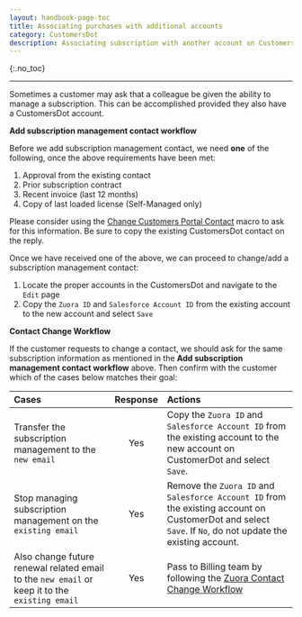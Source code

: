 ```yaml
---
layout: handbook-page-toc
title: Associating purchases with additional accounts
category: CustomersDot
description: Associating subscription with another account on CustomersDot account and for changing primary contact.
---
```


{:.no_toc}

----

Sometimes a customer may ask that a colleague be given the ability to manage a
subscription. This can be accomplished provided they also have a CustomersDot
account.

**Add subscription management contact workflow**

Before we add subscription management contact, we need **one** of the following, once the above requirements have been met:

1. Approval from the existing contact
1. Prior subscription contract
1. Recent invoice (last 12 months)
1. Copy of last loaded license (Self-Managed only)

Please consider using the [Change Customers Portal Contact](https://gitlab.zendesk.com/agent/admin/macros/360028045239) macro to ask for this information. Be sure to copy the existing CustomersDot contact on the reply.

Once we have received one of the above, we can proceed to change/add a subscription management contact:

1. Locate the proper accounts in the CustomersDot and navigate to the `Edit` page
1. Copy the `Zuora ID` and `Salesforce Account ID` from the existing account to the new account and select `Save`

**Contact Change Workflow**

If the customer requests to change a contact, we should ask for the same subscription information as mentioned in the **Add subscription management contact workflow** above. Then confirm with the customer which of the cases below matches their goal:

| Cases                                                                                             | Response |      Actions  |  
|:---------------------------------------------------------|:----:|:-----|
| Transfer the subscription management to the `new email`                                           | Yes      | Copy the `Zuora ID` and `Salesforce Account ID` from the existing account to the new account on CustomerDot and select `Save`. |
| Stop managing subscription management on the `existing email`                                     | Yes      | Remove the `Zuora ID` and `Salesforce Account ID` from the existing account on CustomerDot and select `Save`. If `No`, do not update the existing account. |
| Also change future renewal related email to the `new email` or keep it to the `existing email`    | Yes      | Pass to Billing team by following the [Zuora Contact Change Workflow](https://about.gitlab.com/handbook/support/license-and-renewals/workflows/billing_contact_change_payments.html#zuora-contact-change) |
